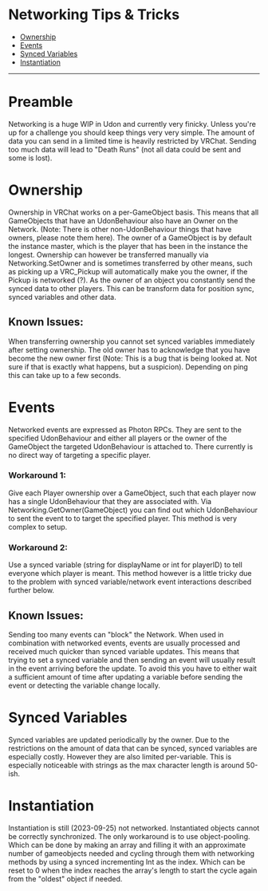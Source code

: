 # Networking Tips & Tricks

* [Ownership](#ownership)
* [Events](#events)
* [Synced Variables](#synced-variables)
* [Instantiation](#instantiation)

---

# Preamble

Networking is a huge WIP in Udon and currently very finicky. Unless you're up for a challenge you should keep things very very simple.
The amount of data you can send in a limited time is heavily restricted by VRChat. Sending too much data will lead to "Death Runs" (not all data could be sent and some is lost).

# Ownership

Ownership in VRChat works on a per-GameObject basis. This means that all GameObjects that have an UdonBehaviour also have an Owner on the Network. (Note: There is other non-UdonBehaviour things that have owners, please note them here).
The owner of a GameObject is by default the instance master, which is the player that has been in the instance the longest. Ownership can however be transferred manually via Networking.SetOwner and is sometimes transferred by other means, such as picking up a VRC_Pickup will automatically make you the owner, if the Pickup is networked (?).
As the owner of an object you constantly send the synced data to other players. This can be transform data for position sync, synced variables and other data.

## Known Issues:
When transferring ownership you cannot set synced variables immediately after setting ownership. The old owner has to acknowledge that you have become the new owner first (Note: This is a bug that is being looked at. Not sure if that is exactly what happens, but a suspicion). Depending on ping this can take up to a few seconds.

# Events

Networked events are expressed as Photon RPCs. They are sent to the specified UdonBehaviour and either all players or the owner of the GameObject the targeted UdonBehaviour is attached to. There currently is no direct way of targeting a specific player.
### Workaround 1:
Give each Player ownership over a GameObject, such that each player now has a single UdonBehaviour that they are associated with. Via Networking.GetOwner(GameObject) you can find out which UdonBehaviour to sent the event to to target the specified player. This method is very complex to setup.
### Workaround 2:
Use a synced variable (string for displayName or int for playerID) to tell everyone which player is meant. This method however is a little tricky due to the problem with synced variable/network event interactions described further below.

## Known Issues:
Sending too many events can "block" the Network. 
When used in combination with networked events, events are usually processed and received much quicker than synced variable updates. This means that trying to set a synced variable and then sending an event will usually result in the event arriving before the update. To avoid this you have to either wait a sufficient amount of time after updating a variable before sending the event or detecting the variable change locally.

# Synced Variables
Synced variables are updated periodically by the owner. Due to the restrictions on the amount of data that can be synced, synced variables are especially costly. However they are also limited per-variable. This is especially noticeable with strings as the max character length is around 50-ish.

# Instantiation
Instantiation is still (2023-09-25) not networked. Instantiated objects cannot be correctly synchronized.
The only workaround is to use object-pooling. Which can be done by making an array and filling it with an approximate number of gameobjects needed and cycling through them with networking methods by using a synced incrementing Int as the index. Which can be reset to 0 when the index reaches the array's length to start the cycle again from the "oldest" object if needed.

